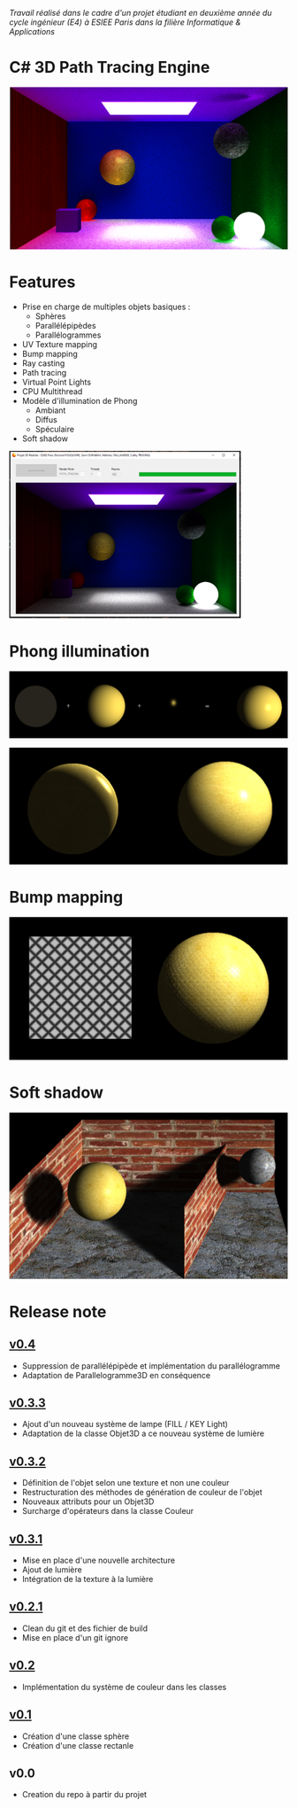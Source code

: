 *Travail réalisé dans le cadre d'un projet étudiant en deuxième année du cycle ingénieur (E4) à ESIEE Paris dans la filière Informatique & Applications*

# C# 3D Path Tracing Engine

![plot](./images/front.png)

# Features

- Prise en charge de multiples objets basiques :
  - Sphères
  - Parallélépipèdes 
  - Parallélogrammes
- UV Texture mapping
- Bump mapping
- Ray casting
- Path tracing
- Virtual Point Lights
- CPU Multithread
- Modèle d'illumination de Phong
  - Ambiant
  - Diffus
  - Spéculaire
- Soft shadow

![plot](./images/D9239267C9884C30B012C4A1401DB1A4.png)

# Phong illumination

![plot](./images/phong_illumination.png)

![plot](./images/phong_illumination2.png)

# Bump mapping

![plot](./images/bump_mapping.png)

# Soft shadow

![plot](./images/textures.png)

# Release note

## [v0.4](https://github.com/richard-ioi/3D-Path-Tracing-Engine/pull/7)

- Suppression de parallélépipède et implémentation du parallélogramme
- Adaptation de Parallelogramme3D en conséquence

## [v0.3.3](https://github.com/richard-ioi/3D-Path-Tracing-Engine/pull/6)

- Ajout d'un nouveau système de lampe (FILL / KEY Light)
- Adaptation de la classe Objet3D a ce nouveau système de lumière

## [v0.3.2](https://github.com/richard-ioi/3D-Path-Tracing-Engine/pull/5)

- Définition de l'objet selon une texture et non une couleur
- Restructuration des méthodes de génération de couleur de l'objet
- Nouveaux attributs pour un Objet3D
- Surcharge d'opérateurs dans la classe Couleur

## [v0.3.1](https://github.com/richard-ioi/3D-Path-Tracing-Engine/pull/4)

- Mise en place d'une nouvelle architecture
- Ajout de lumière
- Intégration de la texture à la lumière

## [v0.2.1](https://github.com/richard-ioi/3D-Path-Tracing-Engine/pull/3)

- Clean du git et des fichier de build
- Mise en place d'un git ignore

## [v0.2](https://github.com/richard-ioi/3D-Path-Tracing-Engine/pull/2)

- Implémentation du système de couleur dans les classes

## [v0.1](https://github.com/richard-ioi/3D-Path-Tracing-Engine/pull/1)

- Création d'une classe sphère 
- Création d'une classe rectanle

## v0.0

- Creation du repo à partir du projet
